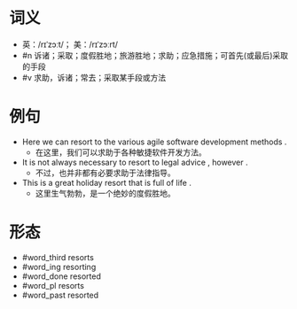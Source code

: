 # 词义
- 英：/rɪˈzɔːt/； 美：/rɪˈzɔːrt/
- #n 诉诸；采取；度假胜地；旅游胜地；求助；应急措施；可首先(或最后)采取的手段
- #v 求助，诉诸；常去；采取某手段或方法
# 例句
- Here we can resort to the various agile software development methods .
	- 在这里，我们可以求助于各种敏捷软件开发方法。
- It is not always necessary to resort to legal advice , however .
	- 不过，也并非都有必要求助于法律指导。
- This is a great holiday resort that is full of life .
	- 这里生气勃勃，是一个绝妙的度假胜地。
# 形态
- #word_third resorts
- #word_ing resorting
- #word_done resorted
- #word_pl resorts
- #word_past resorted
